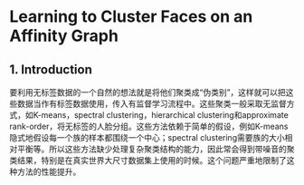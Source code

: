 # Learning to Cluster Faces on an Affinity Graph

## 1. Introduction

要利用无标签数据的一个自然的想法就是将他们聚类成“伪类别”，这样就可以把这些数据当作有标签数据使用，传入有监督学习流程中。这些聚类一般采取无监督方式，如K-means，spectral clustering，hierarchical clustering和approximate rank-order，将无标签的人脸分组。这些方法依赖于简单的假设，例如K-means隐式地假设每一个族的样本都围绕一个中心；spectral clustering需要族的大小相对平衡等。所以这些方法缺少处理复杂聚类结构的能力，因此常会得到带噪音的聚类结果，特别是在真实世界大尺寸数据集上使用的时候。这个问题严重地限制了这种方法的性能提升。

